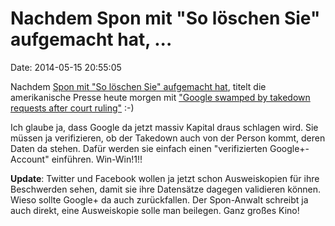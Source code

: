Nachdem Spon mit \"So löschen Sie\" aufgemacht hat, \...
========================================================

Date: 2014-05-15 20:55:05

Nachdem [Spon mit \"So löschen Sie\" aufgemacht
hat](http://spiegel.de/article.do?id=969386), titelt die amerikanische
Presse heute morgen mit [\"Google swamped by takedown requests after
court
ruling\"](http://www.cbc.ca/news/business/google-swamped-by-takedown-requests-after-court-ruling-1.2643817)
:-)

Ich glaube ja, dass Google da jetzt massiv Kapital draus schlagen wird.
Sie müssen ja verifizieren, ob der Takedown auch von der Person kommt,
deren Daten da stehen. Dafür werden sie einfach einen \"verifizierten
Google+-Account\" einführen. Win-Win!1!!

**Update**: Twitter und Facebook wollen ja jetzt schon Ausweiskopien für
ihre Beschwerden sehen, damit sie ihre Datensätze dagegen validieren
können. Wieso sollte Google+ da auch zurückfallen. Der Spon-Anwalt
schreibt ja auch direkt, eine Ausweiskopie solle man beilegen. Ganz
großes Kino!

